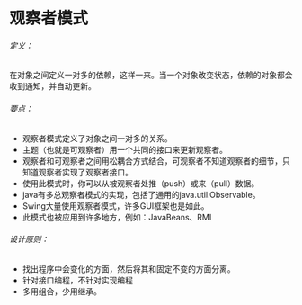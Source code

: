 # 观察者模式

###### 定义：

​	在对象之间定义一对多的依赖，这样一来。当一个对象改变状态，依赖的对象都会收到通知，并自动更新。

###### 要点：

- 观察者模式定义了对象之间一对多的关系。
- 主题（也就是可观察者）用一个共同的接口来更新观察者。
- 观察者和可观察者之间用松耦合方式结合，可观察者不知道观察者的细节，只知道观察者实现了观察者接口。
- 使用此模式时，你可以从被观察者处推（push）或来（pull）数据。
- java有多总观察者模式的实现，包括了通用的java.util.Observable。
- Swing大量使用观察者模式，许多GUI框架也是如此。
- 此模式也被应用到许多地方，例如：JavaBeans、RMI

###### 设计原则：

- 找出程序中会变化的方面，然后将其和固定不变的方面分离。
- 针对接口编程，不针对实现编程
- 多用组合，少用继承。

